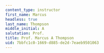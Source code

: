 ```yaml
---
content_type: instructor
first_name: Marcus
headless: true
last_name: Thompson
middle_initial: A
salutation: Prof.
title: Prof. Marcus A Thompson
uid: 7bbfc1c0-1669-d885-de2d-7eaeb9501063
---
```

